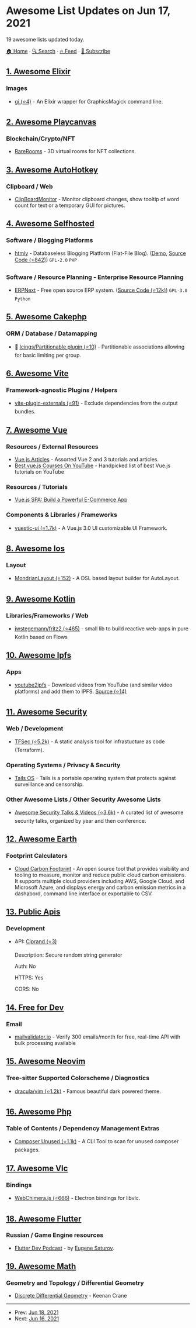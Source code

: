 # Awesome List Updates on Jun 17, 2021

19 awesome lists updated today.

[🏠 Home](/README.md) · [🔍 Search](https://test.trackawesomelist.com/search/) · [🔥 Feed](https://test.trackawesomelist.com/rss.xml) · [📮 Subscribe](https://trackawesomelist.us17.list-manage.com/subscribe?u=d2f0117aa829c83a63ec63c2f&id=36a103854c)



## [1. Awesome Elixir](/content/h4cc/awesome-elixir/README.md)

### Images

*   [gi (⭐4)](https://github.com/LangPham/gi) - An Elixir wrapper for GraphicsMagick command line.

## [2. Awesome Playcanvas](/content/playcanvas/awesome-playcanvas/README.md)

### Blockchain/Crypto/NFT

*   [RareRooms](https://www.rarerooms.io/) - 3D virtual rooms for NFT collections.

## [3. Awesome AutoHotkey](/content/ahkscript/awesome-AutoHotkey/README.md)

### Clipboard / Web

*   [ClipBoardMonitor](https://github.com/536/my-startup-ahk-scripts/blob/master/startup/ClipBoardMonitor/ClipBoardMonitor.ahk) - Monitor clipboard changes, show  tooltip of word count for text or a temporary GUI for pictures.

## [4. Awesome Selfhosted](/content/awesome-selfhosted/awesome-selfhosted/README.md)

### Software / Blogging Platforms

*   [htmly](https://www.htmly.com/) - Databaseless Blogging Platform (Flat-File Blog). ([Demo](https://demo.htmly.com/), [Source Code (⭐842)](https://github.com/danpros/htmly)) `GPL-2.0` `PHP`

### Software / Resource Planning - Enterprise Resource Planning

*   [ERPNext](https://erpnext.com) - Free open source ERP system. ([Source Code (⭐12k)](https://github.com/frappe/erpnext)) `GPL-3.0` `Python`

## [5. Awesome Cakephp](/content/FriendsOfCake/awesome-cakephp/README.md)

### ORM / Database / Datamapping

*   :strawberry: [Icings/Partitionable plugin (⭐10)](https://github.com/icings/partitionable) - Partitionable associations allowing for basic limiting per group.

## [6. Awesome Vite](/content/vitejs/awesome-vite/README.md)

### Framework-agnostic Plugins / Helpers

*   [vite-plugin-externals (⭐91)](https://github.com/crcong/vite-plugin-externals) - Exclude dependencies from the output bundles.

## [7. Awesome Vue](/content/vuejs/awesome-vue/README.md)

### Resources / External Resources

*   [Vue.js Articles](https://thewebdev.info/category/javascript/vue/) - Assorted Vue 2 and 3 tutorials and articles.
*   [Best vue.js Courses On YouTube](https://www.nbshare.io/blog/best-vue-js-courses-on-youtube/) - Handpicked list of best Vue.js tutorials on YouTube

### Resources / Tutorials

*   [Vue.js SPA: Build a Powerful E-Commerce App](https://snipcart.com/blog/building-a-vuejs-spa)

### Components & Libraries / Frameworks

*   [vuestic-ui (⭐1.7k)](https://github.com/epicmaxco/vuestic-ui) - A Vue.js 3.0 UI customizable UI Framework.

## [8. Awesome Ios](/content/vsouza/awesome-ios/README.md)

### Layout

*   [MondrianLayout (⭐152)](https://github.com/muukii/MondrianLayout) - A DSL based layout builder for AutoLayout.

## [9. Awesome Kotlin](/content/KotlinBy/awesome-kotlin/README.md)

### Libraries/Frameworks / Web

*   [jwstegemann/fritz2 (⭐465)](https://github.com/jwstegemann/fritz2) - small lib to build reactive web-apps in pure Kotlin based on Flows

## [10. Awesome Ipfs](/content/ipfs/awesome-ipfs/README.md)

### Apps

*   [youtube2ipfs](https://pypi.org/project/youtube2ipfs/) - Download videos from YouTube (and similar video platforms) and add them to IPFS. [Source (⭐14)](https://github.com/dokterbob/youtube2ipfs)

## [11. Awesome Security](/content/sbilly/awesome-security/README.md)

### Web / Development

*   [TFSec (⭐5.2k)](https://github.com/tfsec/tfsec/) - A static analysis tool for infrastucture as code (Terraform).

### Operating Systems / Privacy & Security

*   [Tails OS](https://tails.boum.org/) - Tails is a portable operating system that protects against surveillance and censorship.

### Other Awesome Lists / Other Security Awesome Lists

*   [Awesome Security Talks & Videos (⭐3.6k)](https://github.com/PaulSec/awesome-sec-talks) - A curated list of awesome security talks, organized by year and then conference.

## [12. Awesome Earth](/content/philsturgeon/awesome-earth/README.md)

### Footprint Calculators

*   [Cloud Carbon Footprint](https://www.cloudcarbonfootprint.org/) - An open source tool that provides visibility and tooling to measure, monitor and reduce public cloud carbon emissions. It supports multiple cloud providers including AWS, Google Cloud, and Microsoft Azure, and displays energy and carbon emission metrics in a dashabord, command line interface or exportable to CSV.

## [13. Public Apis](/content/public-apis/public-apis/README.md)

### Development

- API: [Ciprand (⭐3)](https://github.com/polarspetroll/ciprand)

  Description: Secure random string generator

  Auth: No

  HTTPS: Yes

  CORS: No



## [14. Free for Dev](/content/ripienaar/free-for-dev/README.md)

### Email

*   [mailvalidator.io](https://mailvalidator.io/) - Verify 300 emails/month for free, real-time API with bulk processing available

## [15. Awesome Neovim](/content/rockerBOO/awesome-neovim/README.md)

### Tree-sitter Supported Colorscheme / Diagnostics

*   [dracula/vim (⭐1.2k)](https://github.com/dracula/vim) - Famous beautiful dark powered theme.

## [16. Awesome Php](/content/ziadoz/awesome-php/README.md)

### Table of Contents / Dependency Management Extras

*   [Composer Unused (⭐1.1k)](https://github.com/composer-unused/composer-unused) - A CLI Tool to scan for unused composer packages.

## [17. Awesome Vlc](/content/mfkl/awesome-vlc/README.md)

### Bindings

*   [WebChimera.js (⭐666)](https://github.com/RSATom/WebChimera.js) - Electron bindings for libvlc.

## [18. Awesome Flutter](/content/Solido/awesome-flutter/README.md)

### Russian / Game Engine resources

*   [Flutter Dev Podcast](https://open.spotify.com/show/5qc1VFD4pkJlUYZBVTOFCI?si=OWn7VCELRO2QV03Gi2u8nA\&nd=1) - by [Eugene Saturov](https://twitter.com/saturovv).

## [19. Awesome Math](/content/rossant/awesome-math/README.md)

### Geometry and Topology / Differential Geometry

*   [Discrete Differential Geometry](http://www.cs.cmu.edu/\~kmcrane/Projects/DDG/paper.pdf) - Keenan Crane

---

- Prev: [Jun 18, 2021](/content/2021/06/18/README.md)
- Next: [Jun 16, 2021](/content/2021/06/16/README.md)